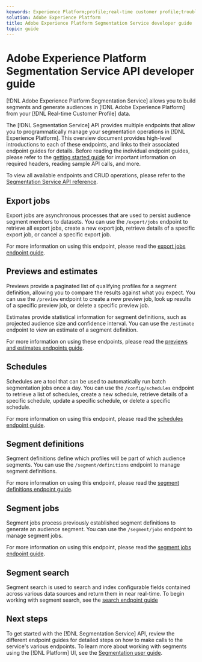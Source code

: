 ```yaml
---
keywords: Experience Platform;profile;real-time customer profile;troubleshooting;API
solution: Adobe Experience Platform
title: Adobe Experience Platform Segmentation Service developer guide
topic: guide
---
```


# Adobe Experience Platform Segmentation Service API developer guide

[!DNL Adobe Experience Platform Segmentation Service] allows you to build segments and generate audiences in [!DNL Adobe Experience Platform] from your [!DNL Real-time Customer Profile] data.

The [!DNL Segmentation Service] API provides multiple endpoints that allow you to programmatically manage your segmentation operations in [!DNL Experience Platform]. This overview document provides high-level introductions to each of these endpoints, and links to their associated endpoint guides for details. Before reading the individual endpoint guides, please refer to the [getting started guide](getting-started.md) for important information on required headers, reading sample API calls, and more.

To view all available endpoints and CRUD operations, please refer to the [Segmentation Service API reference](https://www.adobe.io/apis/experienceplatform/home/api-reference.html#!acpdr/swagger-specs/segmentation.yaml).

## Export jobs

Export jobs are asynchronous processes that are used to persist audience segment members to datasets. You can use the `/export/jobs` endpoint to retrieve all export jobs, create a new export job, retrieve details of a specific export job, or cancel a specific export job.

For more information on using this endpoint, please read the [export jobs endpoint guide](./export-jobs.md).

## Previews and estimates

Previews provide a paginated list of qualifying profiles for a segment definition, allowing you to compare the results against what you expect. You can use the `/preview` endpoint to create a new preview job, look up results of a specific preview job, or delete a specific preview job.

Estimates provide statistical information for segment definitions, such as projected audience size and confidence interval. You can use the `/estimate` endpoint to view an estimate of a segment definition. 

For more information on using these endpoints, please read the [previews and estimates endpoints guide](./previews-and-estimates.md). 

## Schedules

Schedules are a tool that can be used to automatically run batch segmentation jobs once a day. You can use the `/config/schedules` endpoint to retrieve a list of schedules, create a new schedule, retrieve details of a specific schedule, update a specific schedule, or delete a specific schedule. 

For more information on using this endpoint, please read the [schedules endpoint guide](./schedules.md). 

## Segment definitions

Segment definitions define which profiles will be part of which audience segments. You can use the `/segment/definitions` endpoint to manage segment definitions.

For more information on using this endpoint, please read the [segment definitions endpoint guide](./segment-definitions.md). 

## Segment jobs

Segment jobs process previously established segment definitions to generate an audience segment. You can use the `/segment/jobs` endpoint to manage segment jobs.

For more information on using this endpoint, please read the [segment jobs endpoint guide](./segment-jobs.md).

## Segment search

Segment search is used to search and index configurable fields contained across various data sources and return them in near real-time. To begin working with segment search, see the [search endpoint guide](segment-search.md)

## Next steps

To get started with the [!DNL Segmentation Service] API, review the different endpoint guides for detailed steps on how to make calls to the service's various endpoints. To learn more about working with segments using the [!DNL Platform] UI, see the [Segmentation user guide](../ui/overview.md).